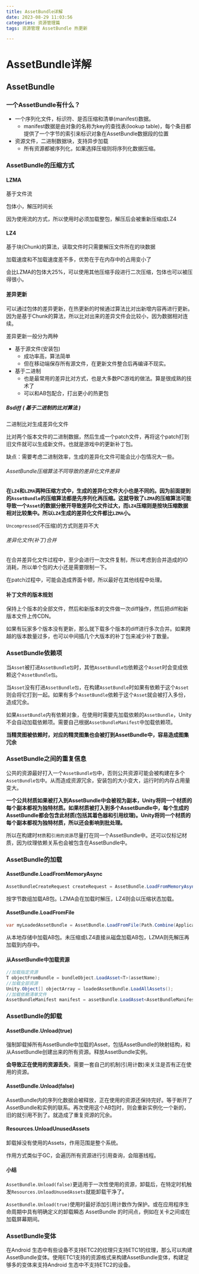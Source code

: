 ```yaml
---
title: AssetBundle详解
date: 2023-08-29 11:03:56
categories: 资源管理篇
tags: 资源管理 AssetBundle 热更新

---
```


# AssetBundle详解

## AssetBundle

### 一个AssetBundle有什么？

- 一个序列化文件，标识符、是否压缩和清单(manifest)数据。
  - manifest数据是由对象的名称为key的查找表(lookup table)，每个条目都提供了一个字节的索引来标识对象在AssetBundle数据段的位置
- 资源文件，二进制数据块，支持异步加载
  - 所有资源都被序列化，如果选择压缩则将序列化数据压缩。

### AssetBundle的压缩方式

#### LZMA

基于文件流

包体小，解压时间长

因为使用流的方式，所以使用时必须加载整包，解压后会被重新压缩成LZ4

#### LZ4

基于块(Chunk)的算法，读取文件时只需要解压文件所在的块数据

加载速度和不加载速度差不多，优势在于在内存中的占用变小了

会比LZMA的包体大25%，可以使用其他压缩手段进行二次压缩，包体也可以被压得很小。

#### 差异更新

可以通过包体的差异更新，在热更新的时候通过算法比对出新增内容再进行更新。因为是基于Chunk的算法，所以比对出来的差异文件会比较小，因为数据相对连续。

差异更新一般分为两种

- 基于源文件(安装包)
  - 成功率高，算法简单
  - 但在移动端保存所有源文件，在更新文件整合后再编译不现实。
- 基于二进制
  - 也是最常用的差异比对方式，也是大多数PC游戏的做法。算是很成熟的技术了
  - 可以和AB包配合，打出更小的热更包

##### Bsdiff ( 基于二进制的比对算法 )

二进制比对生成差异化文件

比对两个版本文件的二进制数据，然后生成一个patch文件，再将这个patch打到旧文件就可以生成新文件。也就是游戏中的更新补丁包。

缺点：需要考虑二进制效率，生成的差异化文件可能会比小包情况大一些。

###### AssetBundle压缩算法不同导致的差异化文件差异

**在`LZ4`和`LZMA`两种压缩方式中，生成的差异化文件大小也是不同的。因为前面提到的`AssetBundle`的压缩算法都是先序列化再压缩。这就导致了`LZMA`的压缩算法可能导致一个`Asset`的数据分散开导致差异化文件过大，而`LZ4`压缩则是按块压缩数据相对比较集中。所以`LZ4`生成的差异化文件都比`LZMA`小。**

`Uncompressed`(不压缩)的方式则差异不大

######  差异化文件(补丁)合并

在合并差异化文件过程中，至少会进行一次文件复制，所以考虑到合并造成的IO消耗，所以单个包的大小还是需要限制一下。

在patch过程中，可能会造成界面卡顿，所以最好在其他线程中处理。

#### 补丁文件的版本规划

保持上个版本的全部文件，然后和新版本的文件做一次diff操作，然后把diff和新版本文件上传CDN。

如果有玩家多个版本没有更新，那么就下载多个版本的diff进行多次合并。如果跨越的版本数量过多，也可以中间插几个大版本的补丁包来减少补丁数量。

### AssetBundle依赖项

当`Asset`被打进`AssetBundle包`时，其他`AssetBundle包`依赖这个`Asset`时会变成依赖这个`AssetBundle包`。

当`Asset`没有打进`AssetBundle包`，在构建`AssetBundle`时如果有依赖于这个`Asset`则会将它打到一起。如果有多个`AssetBundle`依赖于这个`Asset`就会被打入多份，造成冗余。

如果`AssetBundle`内有依赖对象，在使用时需要先加载依赖的`AssetBundle`，Unity不会自动加载依赖项。需要自己根据`AssetBundleManifest`中加载依赖项。

**当精灵图被依赖时，对应的精灵图集也会被打到AssetBundle中，容易造成图集冗余**

### AssetBundle之间的重复信息

公共的资源最好打入一个`AssetBundle包`中，否则公共资源可能会被构建在多个`AssetBundle包`中。从而造成资源冗余，安装包的大小变大，运行时的内存占用量变大。

**一个公共材质如果被打入到AssetBundle中会被视为副本，Unity将同一个材质的每个副本都视为独特材质。如果材质被打入到多个AssetBundle中，每个生成的AssetBundle都会包含此材质(包括其着色器和引用纹理)。Unity将同一个材质的每个副本都视为独特材质，所以还会影响到批处理。**

所以在构建时`材质`和`引用的资源`尽量打在同一个AssetBundle中。还可以仅标记材质，因为纹理依赖关系也会被包含在AssetBundle中。

### AssetBundle的加载

#### AssetBundle.LoadFromMemoryAsync

```c#
AssetBundleCreateRequest createRequest = AssetBundle.LoadFromMemoryAsync(File.ReadAllBytes(path));
```

按字节数组加载AB包。LZMA会在加载时解压，LZ4则会以压缩状态加载。

#### AssetBundle.LoadFromFile

```c#
var myLoadedAssetBundle = AssetBundle.LoadFromFile(Path.Combine(Application.streamingAssetsPath, "myassetBundle"));
```

从本地存储中加载AB包。未压缩或LZ4直接从磁盘加载AB包，LZMA则先解压再加载到内存中。

#### 从AssetBundle中加载资源

```c#
//加载指定资源
T objectFromBundle = bundleObject.LoadAsset<T>(assetName);
//加载全部资源
Unity.Object[] objectArray = loadedAssetBundle.LoadAllAssets();
//加载依赖清单文件
AssetBundleManifest manifest = assetBundle.LoadAsset<AssetBundleManifest>("AssetBundleManifest");
```

### AssetBundle的卸载

#### AssetBundle.Unload(true)

强制卸载掉所有AssetBundle中加载的Asset，包括AssetBundle的映射结构，和从AssetBundle创建出来的所有资源。释放AssetBundle实例。

**会导致正在使用的资源丢失**，需要一套自己的机制(引用计数)来关注是否有正在使用的资源。

#### AssetBundle.Unload(false)

AssetBundle内的序列化数据会被释放，正在使用的资源还保持完好。等于断开了AssetBundle和实例的联系。再次使用这个AB包时，则会重新实例化一个新的，旧的就引用不到了。就造成了重复资源的冗余。

#### Resources.UnloadUnusedAssets

卸载掉没有使用的Assets，作用范围是整个系统。

作用方式类似于GC，会遍历所有资源进行引用查询，会阻塞线程。

#### 小结

`AssetBundle.Unload(false)`更适用于一次性使用的资源，卸载后，在特定时机触发`Resources.UnloadUnusedAssets`就能卸载干净了。

`AssetBundle.Unload(true)`使用时最好添加引用计数作为保护。或在应用程序生命周期中具有明确定义的卸载瞬态 AssetBundle 的时间点，例如在关卡之间或在加载屏幕期间。

### AssetBundle变体

在Android 生态中有些设备不支持ETC2的纹理只支持ETC1的纹理，那么可以构建AssetBundle变体。使用ETC1支持的资源格式来构建AssetBundle变体，构建足够多的变体来支持Android 生态中不支持ETC2的设备。
